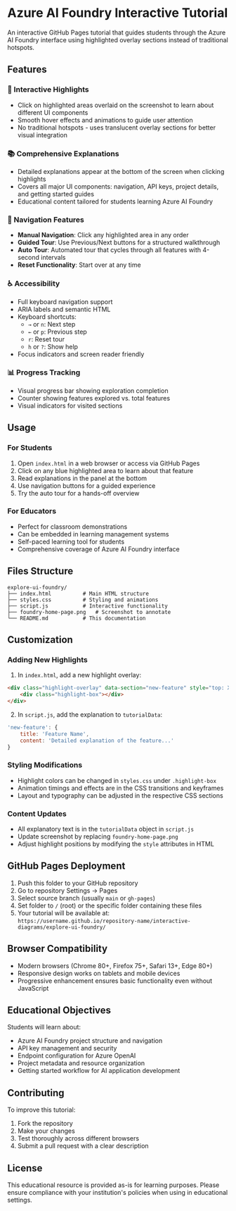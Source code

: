 # Azure AI Foundry Interactive Tutorial

An interactive GitHub Pages tutorial that guides students through the Azure AI Foundry interface using highlighted overlay sections instead of traditional hotspots.

## Features

### 🎯 Interactive Highlights
- Click on highlighted areas overlaid on the screenshot to learn about different UI components
- Smooth hover effects and animations to guide user attention
- No traditional hotspots - uses translucent overlay sections for better visual integration

### 📚 Comprehensive Explanations
- Detailed explanations appear at the bottom of the screen when clicking highlights
- Covers all major UI components: navigation, API keys, project details, and getting started guides
- Educational content tailored for students learning Azure AI Foundry

### 🚀 Navigation Features
- **Manual Navigation**: Click any highlighted area in any order
- **Guided Tour**: Use Previous/Next buttons for a structured walkthrough
- **Auto Tour**: Automated tour that cycles through all features with 4-second intervals
- **Reset Functionality**: Start over at any time

### ♿ Accessibility
- Full keyboard navigation support
- ARIA labels and semantic HTML
- Keyboard shortcuts:
  - `→` or `n`: Next step
  - `←` or `p`: Previous step
  - `r`: Reset tour
  - `h` or `?`: Show help
- Focus indicators and screen reader friendly

### 📊 Progress Tracking
- Visual progress bar showing exploration completion
- Counter showing features explored vs. total features
- Visual indicators for visited sections

## Usage

### For Students
1. Open `index.html` in a web browser or access via GitHub Pages
2. Click on any blue highlighted area to learn about that feature
3. Read explanations in the panel at the bottom
4. Use navigation buttons for a guided experience
5. Try the auto tour for a hands-off overview

### For Educators
- Perfect for classroom demonstrations
- Can be embedded in learning management systems
- Self-paced learning tool for students
- Comprehensive coverage of Azure AI Foundry interface

## Files Structure

```
explore-ui-foundry/
├── index.html          # Main HTML structure
├── styles.css          # Styling and animations
├── script.js           # Interactive functionality
├── foundry-home-page.png   # Screenshot to annotate
└── README.md           # This documentation
```

## Customization

### Adding New Highlights
1. In `index.html`, add a new highlight overlay:
```html
<div class="highlight-overlay" data-section="new-feature" style="top: X%; left: Y%; width: W%; height: H%;">
    <div class="highlight-box"></div>
</div>
```

2. In `script.js`, add the explanation to `tutorialData`:
```javascript
'new-feature': {
    title: 'Feature Name',
    content: 'Detailed explanation of the feature...'
}
```

### Styling Modifications
- Highlight colors can be changed in `styles.css` under `.highlight-box`
- Animation timings and effects are in the CSS transitions and keyframes
- Layout and typography can be adjusted in the respective CSS sections

### Content Updates
- All explanatory text is in the `tutorialData` object in `script.js`
- Update screenshot by replacing `foundry-home-page.png`
- Adjust highlight positions by modifying the `style` attributes in HTML

## GitHub Pages Deployment

1. Push this folder to your GitHub repository
2. Go to repository Settings → Pages
3. Select source branch (usually `main` or `gh-pages`)
4. Set folder to `/` (root) or the specific folder containing these files
5. Your tutorial will be available at: `https://username.github.io/repository-name/interactive-diagrams/explore-ui-foundry/`

## Browser Compatibility

- Modern browsers (Chrome 80+, Firefox 75+, Safari 13+, Edge 80+)
- Responsive design works on tablets and mobile devices
- Progressive enhancement ensures basic functionality even without JavaScript

## Educational Objectives

Students will learn about:
- Azure AI Foundry project structure and navigation
- API key management and security
- Endpoint configuration for Azure OpenAI
- Project metadata and resource organization
- Getting started workflow for AI application development

## Contributing

To improve this tutorial:
1. Fork the repository
2. Make your changes
3. Test thoroughly across different browsers
4. Submit a pull request with a clear description

## License

This educational resource is provided as-is for learning purposes. Please ensure compliance with your institution's policies when using in educational settings.
